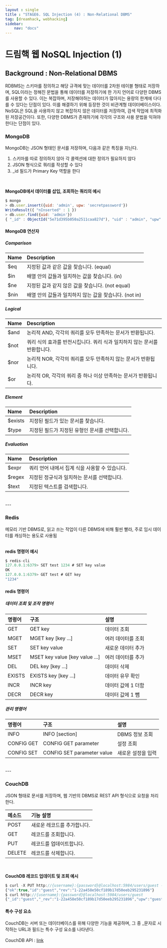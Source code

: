 ```yaml
---
layout : single
title : "STAGE6. SQL Injection (4) : Non-Relational DBMS"
tag: [dreamhack, webhacking]
sidebar:
    nav: "docs"
---
```


# 드림핵 웹 NoSQL Injection (1)


## Background : Non-Relational DBMS
RDBMS는 스키마를 정의하고 해당 규격에 맞는 데이터를 2차원 테이블 형태로 저장하며, SQL이라는 정해진 문법을 통해 데이터를 저장하기에 한 가지 언어로 다양한 DBMS를 사용할 수 있다. 이는 복잡하며, 저장해야하는 데이터가 많아지는 용량의 한계에 다다를 수 있다는 단점이 있다. 이를 해결하기 위해 등장한 것이 비관계형 데이터베이스이다. NoSQL은 SQL을 사용하지 않고 복잡하지 않은 데이터를 저장하여, 검색 작업에 최적화된 저장공간이다. 또한, 다양한 DBMS가 존재하기에 각각의 구조와 사용 문법을 익혀야한다는 단점이 있다.

### MongoDB
MongoDB는 JSON 형태인 문서를 저장하며, 다음과 같은 특징을 지닌다.
1. 스키마를 따로 정의하지 않아 각 콜렉션에 대한 정의가 필요하지 않다
2. JSON 형식으로 쿼리를 작성할 수 있다
3. _id 필드가 Primary Key 역할을 한다
<br>

**MongoDB에서 데이터를 삽입, 조회하는 쿼리의 예시**

```js
$ mongo
> db.user.insert({uid: 'admin', upw: 'secretpassword'})
WriteResult({ "nInserted" : 1 })
> db.user.find({uid: 'admin'})
{ "_id" : ObjectId("5e71d395b050a2511caa827d"), "uid" : "admin", "upw" : "secretpassword" }
```
#### MongoDB 연산자
##### Comparison
|Name|Description|
|:---|:---|
|$eq|지정된 값과 같은 값을 찾습니다. (equal)|
|$in|배열 안의 값들과 일치하는 값을 찾습니다. (in)|
|$ne|지정된 값과 같지 않은 값을 찾습니다. (not equal)|
|$nin|배열 안의 값들과 일치하지 않는 값을 찾습니다. (not in)|

##### Logical

|Name|Description|
|:---|:---|
|$and|논리적 AND, 각각의 쿼리를 모두 만족하는 문서가 반환됩니다.|
|$not|쿼리 식의 효과를 반전시킵니다. 쿼리 식과 일치하지 않는 문서를 반환합니다.|
|$nor|논리적 NOR, 각각의 쿼리를 모두 만족하지 않는 문서가 반환됩니다.|
|$or|논리적 OR, 각각의 쿼리 중 하나 이상 만족하는 문서가 반환됩니다.|

##### Element

|Name|Description|
|:---|:---|
|$exists|지정된 필드가 있는 문서를 찾습니다.|
|$type|지정된 필드가 지정된 유형인 문서를 선택합니다.|

##### Evaluation

|Name|Description|
|:---|:---|
|$expr|쿼리 언어 내에서 집계 식을 사용할 수 있습니다.|
|$regex|지정된 정규식과 일치하는 문서를 선택합니다.|
|$text|지정된 텍스트를 검색합니다.|

<br>
---

### Redis
메모리 기반 DBMS로, 읽고 쓰는 작업이 다른 DBMS에 비해 훨씬 빨라, 주로 임시 데이터를 캐싱하는 용도로 사용됨
<br><br>

**redis 명령어 예시**

```js
$ redis-cli
127.0.0.1:6379> SET test 1234 # SET key value
OK
127.0.0.1:6379> GET test # GET key
"1234"
```

#### redis 명령어
##### 데이터 조회 및 조작 명령어

|명령어|구조|설명|
|:---|:---|:---|
|GET|GET key|데이터 조회|
|MGET|MGET key [key ...]|여러 데이터를 조회|
|SET|SET key value|새로운 데이터 추가|
|MSET|MSET key value [key value ...]|여러 데이터를 추가|
|DEL|DEL key [key ...]|데이터 삭제|
|EXISTS|EXISTS key [key ...]|데이터 유무 확인|
|INCR|INCR key|데이터 값에 1 더함|
|DECR|DECR key|데이터 값에 1 뺌|

##### 관리 명령어

|명령어|구조|설명|
|:---|:---|:---|
|INFO|INFO [section]|DBMS 정보 조회|
|CONFIG GET|CONFIG GET parameter|설정 조회|
|CONFIG SET|CONFIG SET parameter value|새로운 설정을 입력|

<br>
---

### CouchDB
JSON 형태로 문서를 저장하며, 웹 기반의 DBMS로 REST API 형식으로 요청을 처리한다. 

|메소드|기능 설명|
|:---|:---|
|POST|새로운 레코드를 추가합니다.|
|GET|레코드를 조회합니다.|
|PUT|레코드를 업데이트합니다.|
|DELETE|레코드를 삭제합니다.|

<br>

**CouchDB 레코드 업데이트 및 조회 예시**

```js
$ curl -X PUT http://{username}:{password}@localhost:5984/users/guest -d '{"upw":"guest"}'
{"ok":true,"id":"guest","rev":"1-22a458e50cf189b17d50eeb295231896"}
$ curl http://{username}:{password}@localhost:5984/users/guest
{"_id":"guest","_rev":"1-22a458e50cf189b17d50eeb295231896","upw":"guest"}
```

#### 특수 구성 요소

CouchDB는 서버 또는 데이터베이스를 위해 다양한 기능을 제공하며, 그 중 _문자로 시작하는 URL과 필드는 특수 구성 요소를 나타낸다. <br><Br>
CouchDB API : [link](https://docs.couchdb.org/en/latest/api/index.html)